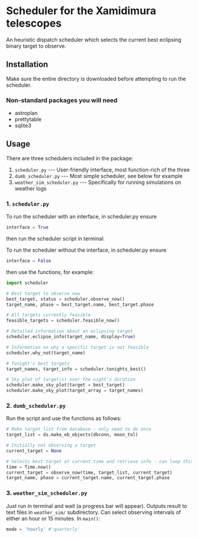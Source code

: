 # Scheduler for the Xamidimura telescopes
An heuristic dispatch scheduler which selects the current best eclipsing binary target to observe.

## Installation
Make sure the entire directory is downloaded before attempting to run the scheduler.

### Non-standard packages you will need
- astroplan
- prettytable
- sqlite3

## Usage

There are three schedulers included in the package: 
1. `scheduler.py` --- User-friendly interface, most function-rich of the three
2. `dumb_scheduler.py` --- Most simple scheduler, see below for example
3. `weather_sim_scheduler.py` --- Specifically for running simulations on weather logs

### 1. `scheduler.py`

To run the scheduler with an interface, in scheduler.py ensure 
```python
interface = True
```
then run the scheduler script in terminal.

To run the scheduler without the interface, in scheduler.py ensure
```python
interface = False
```
then use the functions, for example:
```python
import scheduler

# Best target to observe now
best_target, status = scheduler.observe_now()
target_name, phase = best_target.name, best_target.phase

# All targets currently feasible
feasible_targets = scheduler.feasible_now()

# Detailed information about an eclipsing target
scheduler.eclipse_info(target_name, display=True)

# Information on why a specific target is not feasible
scheduler.why_not(target_name)

# Tonight's best targets
target_names, target_info = scheduler.tonights_best()

# Sky plot of target(s) over the night's duration
scheduler.make_sky_plot(target = best_target)
scheduler.make_sky_plot(target_array = target_names)
```

### 2. `dumb_scheduler.py`

Run the script and use the functions as follows:
```python
# Make target list from database - only need to do once
target_list = ds.make_eb_objects(dbconn, moon_tol)

# Initially not observing a target
current_target = None

# Selects best target at current time and retrieve info - can loop this
time = Time.now()
current_target = observe_now(time, target_list, current_target)
target_name, phase = current_target.name, current_target.phase
```

### 3. `weather_sim_scheduler.py`

Just run in terminal and wait (a progress bar will appear). Outputs result to text files in `weather_sim/` subdirectory.
Can select observing intervals of either an hour or 15 minutes. In `main()`:
```python
mode = 'hourly' #'quarterly'
```